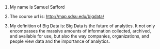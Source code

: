 1. My name is Samuel Safford

2. The course url is: http://map.sdsu.edu/bigdata/

3. My definition of Big Data is: Big Data is the future of analytics. It not only encompasses the massive amounts of information collected, archived, and available for use, but also the way companies, organizations, and people view data and the importance of analytics.

